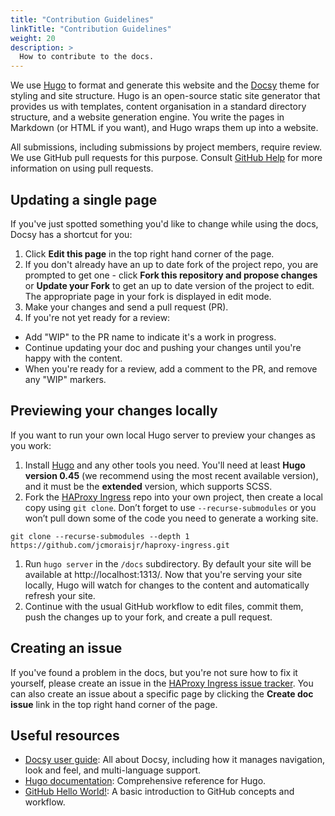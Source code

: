 ```yaml
---
title: "Contribution Guidelines"
linkTitle: "Contribution Guidelines"
weight: 20
description: >
  How to contribute to the docs.
---
```


We use [Hugo](https://gohugo.io/) to format and generate this website and the
[Docsy](https://github.com/google/docsy) theme for styling and site structure.
Hugo is an open-source static site generator that provides us with templates,
content organisation in a standard directory structure, and a website generation
engine. You write the pages in Markdown (or HTML if you want), and Hugo wraps them
up into a website.

All submissions, including submissions by project members, require review. We
use GitHub pull requests for this purpose. Consult
[GitHub Help](https://help.github.com/articles/about-pull-requests/) for more
information on using pull requests.

## Updating a single page

If you've just spotted something you'd like to change while using the docs,
Docsy has a shortcut for you:

1. Click **Edit this page** in the top right hand corner of the page.
1. If you don't already have an up to date fork of the project repo, you are prompted to get one - click **Fork this repository and propose changes** or **Update your Fork** to get an up to date version of the project to edit. The appropriate page in your fork is displayed in edit mode.
1. Make your changes and send a pull request (PR).
1. If you're not yet ready for a review:
  * Add "WIP" to the PR name to indicate it's a work in progress.
  * Continue updating your doc and pushing your changes until you're happy with the content.
  * When you're ready for a review, add a comment to the PR, and remove any "WIP" markers.

## Previewing your changes locally

If you want to run your own local Hugo server to preview your changes as you work:

1. Install [Hugo](https://gohugo.io/getting-started/installing) and any other tools you need. You'll need at least **Hugo version 0.45** (we recommend using the most recent available version), and it must be the **extended** version, which supports SCSS.
1. Fork the [HAProxy Ingress](https://github.com/jcmoraisjr/haproxy-ingress) repo into your own project, then create a local copy using `git clone`. Don’t forget to use `--recurse-submodules` or you won’t pull down some of the code you need to generate a working site.

```
git clone --recurse-submodules --depth 1 https://github.com/jcmoraisjr/haproxy-ingress.git
```

1. Run `hugo server` in the `/docs` subdirectory. By default your site will be available at http://localhost:1313/. Now that you're serving your site locally, Hugo will watch for changes to the content and automatically refresh your site.
1. Continue with the usual GitHub workflow to edit files, commit them, push the changes up to your fork, and create a pull request.

## Creating an issue

If you've found a problem in the docs, but you're not sure how to fix it yourself, please create
an issue in the [HAProxy Ingress issue tracker](https://github.com/jcmoraisjr/haproxy-ingress/issues).
You can also create an issue about a specific page by clicking the **Create doc issue** link
in the top right hand corner of the page.

## Useful resources

* [Docsy user guide](https://www.docsy.dev/docs/): All about Docsy, including how it manages navigation, look and feel, and multi-language support.
* [Hugo documentation](https://gohugo.io/documentation/): Comprehensive reference for Hugo.
* [GitHub Hello World!](https://guides.github.com/activities/hello-world/): A basic introduction to GitHub concepts and workflow.
